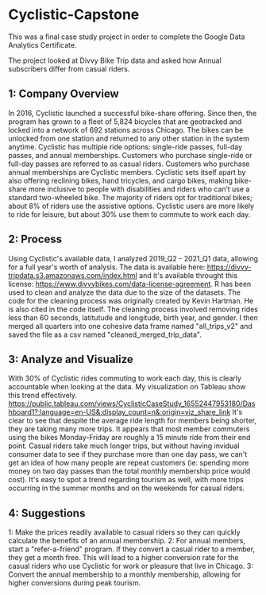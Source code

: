 # Cyclistic-Capstone
This was a final case study project in order to complete the Google Data Analytics Certificate. 

The project looked at Divvy Bike Trip data and asked how Annual subscribers differ from casual riders. 

## 1: Company Overview
In 2016, Cyclistic launched a successful bike-share offering. Since then, the program has grown to a fleet of 5,824 bicycles that are geotracked and locked into a network of 692 stations across Chicago. The bikes can be unlocked from one station and returned to any other station in the system anytime.
Cyclistic has multiple ride options: single-ride passes, full-day passes, and annual memberships. Customers who purchase single-ride or full-day passes are referred to as casual riders. Customers who purchase annual memberships are Cyclistic members.
Cyclistic sets itself apart by also offering reclining bikes, hand tricycles, and cargo bikes, making bike-share more inclusive to people with disabilities and riders who can’t use a standard two-wheeled bike. The majority of riders opt for traditional bikes; about 8% of riders use the assistive options. Cyclistic users are more likely to ride for leisure, but about 30% use them to commute to work each day.

## 2: Process
Using Cyclistic's available data, I analyzed 2019_Q2 - 2021_Q1 data, allowing for a full year's worth of analysis. 
The data is available here: https://divvy-tripdata.s3.amazonaws.com/index.html and it's available throught this license: https://www.divvybikes.com/data-license-agreement. 
R has been used to clean and analyze the data due to the size of the datasets.
The code for the cleaning process was originally created by Kevin Hartman. He is also cited in the code itself. 
The cleaning process involved removing rides less than 60 seconds, latitutude and longitude, birth year, and gender. 
I then merged all quarters into one cohesive data frame named "all_trips_v2" and saved the file as a csv named "cleaned_merged_trip_data". 

## 3: Analyze and Visualize
With 30% of Cyclistic rides commuting to work each day, this is clearly accountable when looking at the data. 
My visualization on Tableau show this trend effectively. 
https://public.tableau.com/views/CyclisticCaseStudy_16552447953180/Dashboard1?:language=en-US&:display_count=n&:origin=viz_share_link
It's clear to see that despite the average ride length for members being shorter, they are taking many more trips. It appears that most member commuters using the bikes Monday-Friday are roughly a 15 minute ride from their end point. 
Casual riders take much longer trips, but without having invidual consumer data to see if they purchase more than one day pass, we can't get an idea of how many people are repeat customers (ie: spending more money on two day passes than the total monthly membership price would cost). 
It's easy to spot a trend regarding tourism as well, with more trips occurring in the summer months and on the weekends for casual riders.  

## 4: Suggestions
  1: Make the prices readily available to casual riders so they can quickly calculate the benefits of an annual membership. 
  2: For annual members, start a "refer-a-friend" program. If they convert a casual rider to a member, they get a month free. This will lead to a higher conversion rate for the casual riders who use Cyclistic for work or pleasure that live in Chicago. 
  3: Convert the annual membership to a monthly membership, allowing for higher conversions during peak tourism. 
